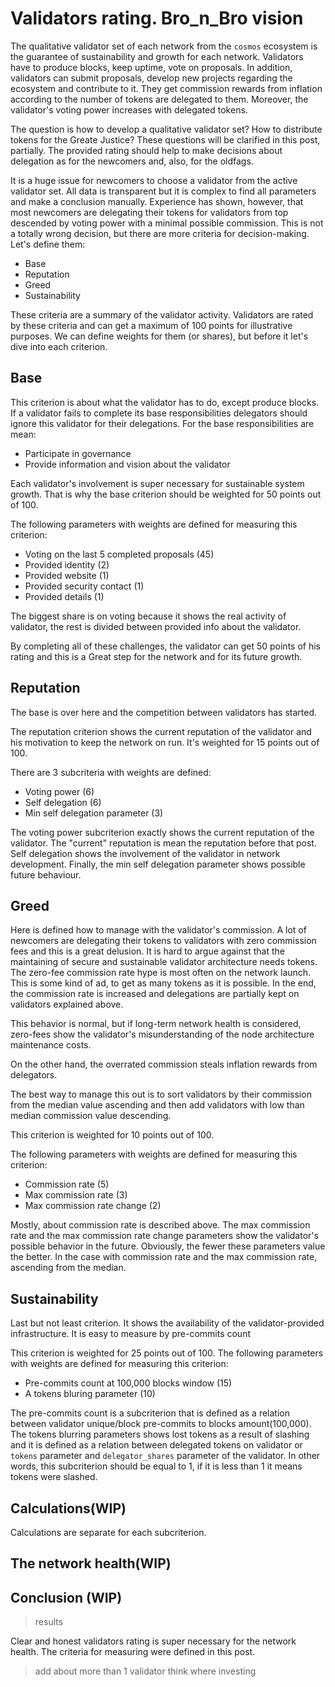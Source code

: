 # Validators rating. Bro_n_Bro vision

The qualitative validator set of each network from the `cosmos` ecosystem is the guarantee of sustainability and growth for each network. Validators have to produce blocks, keep uptime, vote on proposals. In addition, validators can submit proposals, develop new projects regarding the ecosystem and contribute to it. They get commission rewards from inflation according to the number of tokens are delegated to them. Moreover, the validator's voting power increases with delegated tokens.

The question is how to develop a qualitative validator set? How to distribute tokens for the Greate Justice? These questions will be clarified in this post, partially. The provided rating should help to make decisions about delegation as for the newcomers and, also, for the oldfags.

It is a huge issue for newcomers to choose a validator from the active validator set. All data is transparent but it is complex to find all parameters and make a conclusion manually. Experience has shown, however, that most newcomers are delegating their tokens for validators from top descended by voting power with a minimal possible commission. This is not a totally wrong decision, but there are more criteria for decision-making. Let's define them:

- Base
- Reputation
- Greed
- Sustainability

These criteria are a summary of the validator activity. Validators are rated by these criteria and can get a maximum of 100 points for illustrative purposes. We can define weights for them (or shares), but before it let's dive into each criterion.

## Base

This criterion is about what the validator has to do, except produce blocks. If a validator fails to complete its base responsibilities delegators should ignore this validator for their delegations.
For the base responsibilities are mean:

- Participate in governance
- Provide information and vision about the validator

Each validator's involvement is super necessary for sustainable system growth. That is why the base criterion should be weighted for 50 points out of 100.

The following parameters with weights are defined for measuring this criterion:

- Voting on the last 5 completed proposals (45)
- Provided identity (2)
- Provided website (1)
- Provided security contact (1)
- Provided details (1)

The biggest share is on voting because it shows the real activity of validator, the rest is divided between provided info about the validator.

By completing all of these challenges, the validator can get 50 points of his rating and this is a Great step for the network and for its future growth.

## Reputation

The base is over here and the competition between validators has started.

The reputation criterion shows the current reputation of the validator and his motivation to keep the network on run. It's weighted for 15 points out of 100.

There are 3 subcriteria with weights are defined:

- Voting power (6)
- Self delegation (6)
- Min self delegation parameter (3)

The voting power subcriterion exactly shows the current reputation of the validator. The "current" reputation is mean the reputation before that post.  Self delegation shows the involvement of the validator in network development. Finally, the min self delegation parameter shows possible future behaviour.

## Greed

Here is defined how to manage with the validator's commission. A lot of newcomers are delegating their tokens to validators with zero commission fees and this is a great delusion. It is hard to argue against that the maintaining of secure and sustainable validator architecture needs tokens. The zero-fee commission rate hype is most often on the network launch. This is some kind of ad, to get as many tokens as it is possible. In the end, the commission rate is increased and delegations are partially kept on validators explained above.

This behavior is normal, but if long-term network health is considered, zero-fees show the validator's misunderstanding of the node architecture maintenance costs.

On the other hand, the overrated commission steals inflation rewards from delegators.

The best way to manage this out is to sort validators by their commission from the median value ascending and then add validators with low than median commission value descending.

This criterion is weighted for 10 points out of 100.

The following parameters with weights are defined for measuring this criterion:

- Commission rate (5)
- Max commission rate (3)
- Max commission rate change (2)

Mostly, about commission rate is described above. The max commission rate and the max commission rate change parameters show the validator's possible behavior in the future. Obviously, the fewer these parameters value the better. In the case with commission rate and the max commission rate, ascending from the median.

## Sustainability

Last but not least criterion. It shows the availability of the validator-provided infrastructure. It is easy to measure by pre-commits count

This criterion is weighted for 25 points out of 100. The following parameters with weights are defined for measuring this criterion:

- Pre-commits count at 100,000 blocks window (15)
- A tokens bluring parameter (10)

The pre-commits count is a subcriterion that is defined as a relation between validator unique/block pre-commits to blocks amount(100,000). The tokens blurring parameters shows lost tokens as a result of slashing and it is defined as a relation between delegated tokens on validator or `tokens` parameter and `delegator_shares` parameter of the validator. In other words, this subcriterion should be equal to 1, if it is less than 1 it means tokens were slashed.

## Calculations(WIP)

Calculations are separate for each subcriterion.

## The network health(WIP)

## Conclusion (WIP)

> results

Clear and honest validators rating is super necessary for the network health. The criteria for measuring were defined in this post.

> add about more than 1 validator
> think where investing 